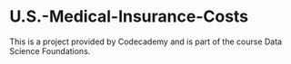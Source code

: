 # U.S.-Medical-Insurance-Costs
This is a project provided by Codecademy and is part of the course Data Science Foundations.
